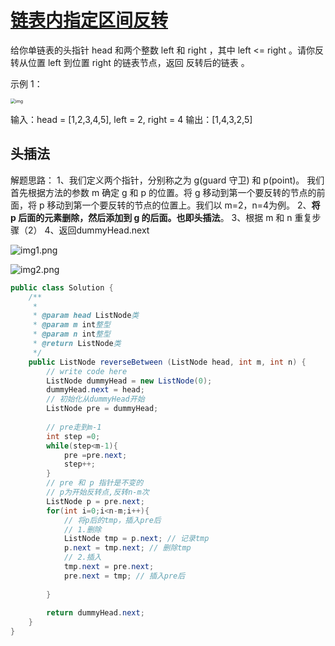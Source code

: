 # [链表内指定区间反转](https://leetcode-cn.com/problems/reverse-linked-list-ii)

给你单链表的头指针 head 和两个整数 left 和 right ，其中 left <= right 。请你反转从位置 left 到位置 right 的链表节点，返回 反转后的链表 。

示例 1：

<img src="https://assets.leetcode.com/uploads/2021/02/19/rev2ex2.jpg" alt="img" style="zoom:50%;" />

输入：head = [1,2,3,4,5], left = 2, right = 4
输出：[1,4,3,2,5]

## 头插法

解题思路：
1、我们定义两个指针，分别称之为 g(guard 守卫) 和 p(point)。
我们首先根据方法的参数 m 确定 g 和 p 的位置。将 g 移动到第一个要反转的节点的前面，将 p 移动到第一个要反转的节点的位置上。我们以 m=2，n=4为例。
2、**将 p 后面的元素删除，然后添加到 g 的后面。也即头插法**。
3、根据 m 和 n 重复步骤（2）
4、返回dummyHead.next

![img1.png](https://pic.leetcode-cn.com/1616250561-sZiIjN-img1.png)

![img2.png](https://pic.leetcode-cn.com/1616250596-ApUPKJ-img2.png)



~~~java
public class Solution {
    /**
     * 
     * @param head ListNode类 
     * @param m int整型 
     * @param n int整型 
     * @return ListNode类
     */
    public ListNode reverseBetween (ListNode head, int m, int n) {
        // write code here
        ListNode dummyHead = new ListNode(0);
        dummyHead.next = head;
        // 初始化从dummyHead开始
        ListNode pre = dummyHead;
        
        // pre走到m-1
        int step =0;
        while(step<m-1){
            pre =pre.next;
            step++;
        }
        // pre 和 p 指针是不变的
        // p为开始反转点,反转n-m次
        ListNode p = pre.next;
        for(int i=0;i<n-m;i++){
            // 将p后的tmp，插入pre后
            // 1.删除
            ListNode tmp = p.next; // 记录tmp
            p.next = tmp.next; // 删除tmp
            // 2.插入
            tmp.next = pre.next;
            pre.next = tmp; // 插入pre后
    
        }
        
        return dummyHead.next;
    }
}
~~~

